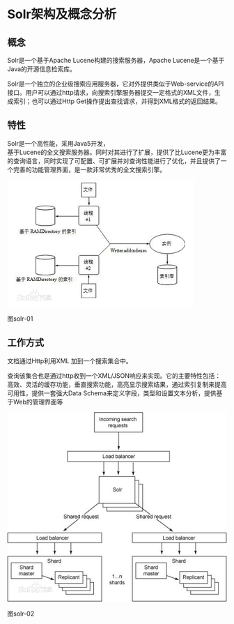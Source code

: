 # Solr架构及概念分析

## 概念

Solr是一个基于Apache Lucene构建的搜索服务器，Apache Lucene是一个基于Java的开源信息检索库。

Solr是一个独立的企业级搜索应用服务器，它对外提供类似于Web-service的API接口。用户可以通过http请求，向搜索引擎服务器提交一定格式的XML文件，生成索引；也可以通过Http Get操作提出查找请求，并得到XML格式的返回结果。

## 特性

Solr是一个高性能，采用Java5开发，  
基于Lucene的全文搜索服务器。同时对其进行了扩展，提供了比Lucene更为丰富的查询语言，同时实现了可配置、可扩展并对查询性能进行了优化，并且提供了一个完善的功能管理界面，是一款非常优秀的全文搜索引擎。

![](/assets/import-solr-01.png)

图solr-01

## 工作方式

文档通过Http利用XML 加到一个搜索集合中。

查询该集合也是通过http收到一个XML/JSON响应来实现。它的主要特性包括：高效、灵活的缓存功能，垂直搜索功能，高亮显示搜索结果，通过索引复制来提高可用性，提供一套强大Data Schema来定义字段，类型和设置文本分析，提供基于Web的管理界面等

![](/assets/import-solr-02.png)

图solr-02





